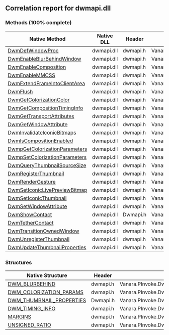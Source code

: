 ## Correlation report for dwmapi.dll  
### Methods (100% complete)  
Native Method | Native DLL | Header | Managed Method  
--- | --- | --- | ---  
[DwmDefWindowProc](https://www.google.com/search?num=5&q=DwmDefWindowProc+site%3Amicrosoft.com) | dwmapi.dll | dwmapi.h | Vanara.PInvoke.DwmApi.DwmDefWindowProc  
[DwmEnableBlurBehindWindow](https://www.google.com/search?num=5&q=DwmEnableBlurBehindWindow+site%3Amicrosoft.com) | dwmapi.dll | dwmapi.h | Vanara.PInvoke.DwmApi.DwmEnableBlurBehindWindow  
[DwmEnableComposition](https://www.google.com/search?num=5&q=DwmEnableComposition+site%3Amicrosoft.com) | dwmapi.dll | dwmapi.h | Vanara.PInvoke.DwmApi.DwmEnableComposition  
[DwmEnableMMCSS](https://www.google.com/search?num=5&q=DwmEnableMMCSS+site%3Amicrosoft.com) | dwmapi.dll | dwmapi.h | Vanara.PInvoke.DwmApi.DwmEnableMMCSS  
[DwmExtendFrameIntoClientArea](https://www.google.com/search?num=5&q=DwmExtendFrameIntoClientArea+site%3Amicrosoft.com) | dwmapi.dll | dwmapi.h | Vanara.PInvoke.DwmApi.DwmExtendFrameIntoClientArea  
[DwmFlush](https://www.google.com/search?num=5&q=DwmFlush+site%3Amicrosoft.com) | dwmapi.dll | dwmapi.h | Vanara.PInvoke.DwmApi.DwmFlush  
[DwmGetColorizationColor](https://www.google.com/search?num=5&q=DwmGetColorizationColor+site%3Amicrosoft.com) | dwmapi.dll | dwmapi.h | Vanara.PInvoke.DwmApi.DwmGetColorizationColor  
[DwmGetCompositionTimingInfo](https://www.google.com/search?num=5&q=DwmGetCompositionTimingInfo+site%3Amicrosoft.com) | dwmapi.dll | dwmapi.h | Vanara.PInvoke.DwmApi.DwmGetCompositionTimingInfo  
[DwmGetTransportAttributes](https://www.google.com/search?num=5&q=DwmGetTransportAttributes+site%3Amicrosoft.com) | dwmapi.dll | dwmapi.h | Vanara.PInvoke.DwmApi.DwmGetTransportAttributes  
[DwmGetWindowAttribute](https://www.google.com/search?num=5&q=DwmGetWindowAttribute+site%3Amicrosoft.com) | dwmapi.dll | dwmapi.h | Vanara.PInvoke.DwmApi.DwmGetWindowAttribute  
[DwmInvalidateIconicBitmaps](https://www.google.com/search?num=5&q=DwmInvalidateIconicBitmaps+site%3Amicrosoft.com) | dwmapi.dll | dwmapi.h | Vanara.PInvoke.DwmApi.DwmInvalidateIconicBitmaps  
[DwmIsCompositionEnabled](https://www.google.com/search?num=5&q=DwmIsCompositionEnabled+site%3Amicrosoft.com) | dwmapi.dll | dwmapi.h | Vanara.PInvoke.DwmApi.DwmIsCompositionEnabled  
[DwmpGetColorizationParameters](https://www.google.com/search?num=5&q=DwmpGetColorizationParameters+site%3Amicrosoft.com) | dwmapi.dll | dwmapi.h | Vanara.PInvoke.DwmApi.DwmpGetColorizationParameters  
[DwmpSetColorizationParameters](https://www.google.com/search?num=5&q=DwmpSetColorizationParameters+site%3Amicrosoft.com) | dwmapi.dll | dwmapi.h | Vanara.PInvoke.DwmApi.DwmpSetColorizationParameters  
[DwmQueryThumbnailSourceSize](https://www.google.com/search?num=5&q=DwmQueryThumbnailSourceSize+site%3Amicrosoft.com) | dwmapi.dll | dwmapi.h | Vanara.PInvoke.DwmApi.DwmQueryThumbnailSourceSize  
[DwmRegisterThumbnail](https://www.google.com/search?num=5&q=DwmRegisterThumbnail+site%3Amicrosoft.com) | dwmapi.dll | dwmapi.h | Vanara.PInvoke.DwmApi.DwmRegisterThumbnail  
[DwmRenderGesture](https://www.google.com/search?num=5&q=DwmRenderGesture+site%3Amicrosoft.com) | dwmapi.dll | dwmapi.h | Vanara.PInvoke.DwmApi.DwmRenderGesture  
[DwmSetIconicLivePreviewBitmap](https://www.google.com/search?num=5&q=DwmSetIconicLivePreviewBitmap+site%3Amicrosoft.com) | dwmapi.dll | dwmapi.h | Vanara.PInvoke.DwmApi.DwmSetIconicLivePreviewBitmap  
[DwmSetIconicThumbnail](https://www.google.com/search?num=5&q=DwmSetIconicThumbnail+site%3Amicrosoft.com) | dwmapi.dll | dwmapi.h | Vanara.PInvoke.DwmApi.DwmSetIconicThumbnail  
[DwmSetWindowAttribute](https://www.google.com/search?num=5&q=DwmSetWindowAttribute+site%3Amicrosoft.com) | dwmapi.dll | dwmapi.h | Vanara.PInvoke.DwmApi.DwmSetWindowAttribute  
[DwmShowContact](http://msdn2.microsoft.com/en-us/library/hh706496) | dwmapi.dll | Dwmapi.h | Vanara.PInvoke.DwmApi.DwmShowContact  
[DwmTetherContact](https://www.google.com/search?num=5&q=DwmTetherContact+site%3Amicrosoft.com) | dwmapi.dll | dwmapi.h | Vanara.PInvoke.DwmApi.DwmTetherContact  
[DwmTransitionOwnedWindow](https://www.google.com/search?num=5&q=DwmTransitionOwnedWindow+site%3Amicrosoft.com) | dwmapi.dll | dwmapi.h | Vanara.PInvoke.DwmApi.DwmTransitionOwnedWindow  
[DwmUnregisterThumbnail](https://www.google.com/search?num=5&q=DwmUnregisterThumbnail+site%3Amicrosoft.com) | dwmapi.dll | dwmapi.h | Vanara.PInvoke.DwmApi.DwmUnregisterThumbnail  
[DwmUpdateThumbnailProperties](https://www.google.com/search?num=5&q=DwmUpdateThumbnailProperties+site%3Amicrosoft.com) | dwmapi.dll | dwmapi.h | Vanara.PInvoke.DwmApi.DwmUpdateThumbnailProperties  
### Structures  
Native Structure | Header | Managed Structure  
--- | --- | ---  
[DWM_BLURBEHIND](https://www.google.com/search?num=5&q=DWM_BLURBEHIND+site%3Amicrosoft.com) | dwmapi.h | Vanara.PInvoke.DwmApi+DWM_BLURBEHIND  
[DWM_COLORIZATION_PARAMS](https://www.google.com/search?num=5&q=DWM_COLORIZATION_PARAMS+site%3Amicrosoft.com) | dwmapi.h | Vanara.PInvoke.DwmApi+DWM_COLORIZATION_PARAMS  
[DWM_THUMBNAIL_PROPERTIES](http://msdn2.microsoft.com/en-us/library/aa969502) | Dwmapi.h | Vanara.PInvoke.DwmApi+DWM_THUMBNAIL_PROPERTIES  
[DWM_TIMING_INFO](https://www.google.com/search?num=5&q=DWM_TIMING_INFO+site%3Amicrosoft.com) | dwmapi.h | Vanara.PInvoke.DwmApi+DWM_TIMING_INFO  
[MARGINS](https://www.google.com/search?num=5&q=MARGINS+site%3Amicrosoft.com) | dwmapi.h | Vanara.PInvoke.DwmApi+MARGINS  
[UNSIGNED_RATIO](https://www.google.com/search?num=5&q=UNSIGNED_RATIO+site%3Amicrosoft.com) | dwmapi.h | Vanara.PInvoke.DwmApi+UNSIGNED_RATIO  

